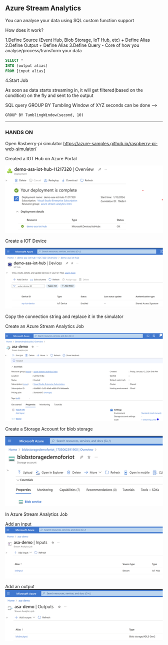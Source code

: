 ## Azure Stream Analytics

You can analyse your data using SQL
custom function support

How does it work?

1.Define Source (Event Hub, Blob Storage, IoT Hub, etc) + Define Alias
2.Define Output + Define Alias
3.Define Query - Core of how you analyse/process/transform your data
```sql
SELECT *
INTO [output alias] 
FROM [input alias]
```
4.Start Job

As soon as data starts streaming in, it will get filtered(based on the condition) on the fly and sent to the output

SQL query GROUP BY Tumbling Window of XYZ seconds can be done --> 

```
GROUP BY TumblingWindow(second, 10)
```

---------

### HANDS ON



Open Rasberry-pi simulator
https://azure-samples.github.io/raspberry-pi-web-simulator/

Created a IOT Hub on Azure Portal

![](iot-hub.png)

Create a IOT Device

![](iot-device.png)

Copy the connection string and replace it in the simulator

Create an Azure Stream Analytics Job

![](azure-stream-analytics-job.png)

Create a Storage Account for blob storage

![](blob-storage.png)

In Azure Stream Analytics Job 

Add an input
![](iot-input.png)


Add an output
![](iot-output.png)





